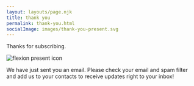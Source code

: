 ```yaml
---
layout: layouts/page.njk
title: thank you
permalink: thank-you.html
socialImage: images/thank-you-present.svg
---
```


Thanks for subscribing.

![flexion present icon](/images/thank-you-present.svg)

We have just sent you an email. Please check your email and spam filter and add us to your contacts to receive updates right to your inbox!